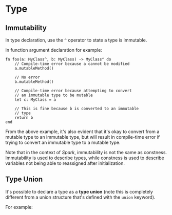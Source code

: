 ﻿# Type

## Immutability
In type declaration, use the `^` operator to state a type is immutable.

In function argument declaration for example:
```spark
fn foo(a: MyClass^, b: MyClass) -> MyClass^ do
    // Compile-time error because a cannot be modified
    a.mutableMethod()
    
    // No error
    b.mutableMethod()
    
    // Compile-time error because attempting to convert
    // an immutable type to be mutable
    let c: MyClass = a
    
    // This is fine because b is converted to an immutable
    // type
    return b
end
```
From the above example, it's also evident that it's okay to convert from a mutable type to an immutable type, but will result in compile-time error if trying to convert an immutable type to a mutable type.

Note that in the context of *Spark*, immutability is not the same as constness. Immutability is used to describe types, while constness is used to describe variables not being able to reassigned after initialization.


## Type Union
It's possible to declare a type as a **type union** (note this is completely different from a union structure that's defined with the `union` keyword).

For example:
```spark

```
